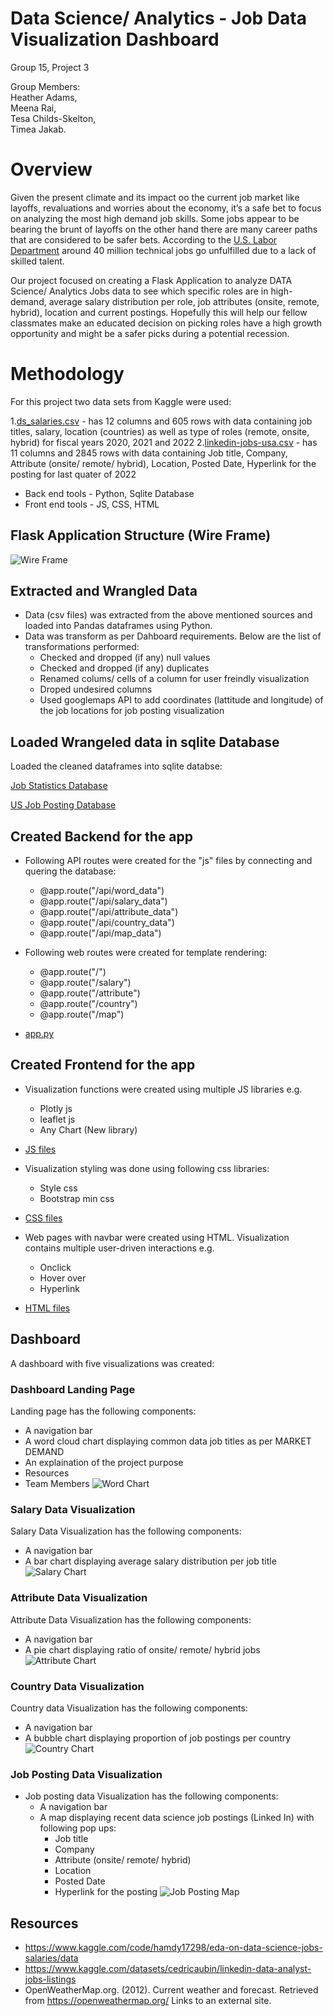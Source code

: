 # Data Science/ Analytics - Job Data Visualization Dashboard
Group 15, Project 3 

Group Members:  
 Heather Adams,  
 Meena Rai,  
 Tesa Childs-Skelton,  
 Timea Jakab. 
 
		    
# Overview
Given the present climate and its impact oo the current job market like layoffs, revaluations and worries about the economy, it’s a safe bet to focus on analyzing the most high demand job skills. Some jobs appear to be bearing the brunt of layoffs on the other hand there are many career paths that are considered to be safer bets. According to the [U.S. Labor Department](https://www.bls.gov/ooh/math/data-scientists.htm) around 40 million technical jobs go unfulfilled due to a lack of skilled talent.

Our project focused on creating a Flask Application to analyze DATA Science/ Analytics Jobs data to see which specific roles are in high-demand, average salary distribution per role, job attributes (onsite, remote, hybrid), location and current postings. Hopefully this will help our fellow classmates make an educated decision on picking roles have a high growth opportunity and might be a safer picks during a potential recession.

# Methodology
For this project two data sets from Kaggle were used:  

1.[ds_salaries.csv](https://www.kaggle.com/datasets/ruchi798/data-science-job-salaries) -  has 12 columns and 605 rows with data containing job titles, salary, location (countries) as well as type of roles (remote, onsite, hybrid) for fiscal years 2020, 2021 and 2022
2.[linkedin-jobs-usa.csv](https://www.kaggle.com/datasets/cedricaubin/linkedin-data-analyst-jobs-listings) - has 11 columns and 2845 rows with data containing Job title, Company, Attribute (onsite/ remote/ hybrid), Location, Posted Date, Hyperlink for the posting for last quater of 2022
    
* Back end tools - Python, Sqlite Database
* Front end tools - JS, CSS, HTML

## Flask Application Structure (Wire Frame)
    
  ![Wire Frame](static/images/Flask%20Structure.png) 
    
## Extracted and Wrangled Data
* Data (csv files) was extracted from the above mentioned sources and loaded  into Pandas dataframes using Python.
* Data was transform as per Dahboard requirements. Below are the list of transformations performed:
    * Checked and dropped (if any) null values
    * Checked and dropped (if any) duplicates
    * Renamed colums/ cells of a column for user freindly visualization
    * Droped undesired columns
    * Used googlemaps API to add coordinates (lattitude and longitude) of the job locations for job posting visualization

## Loaded Wrangeled data in sqlite Database
Loaded the cleaned dataframes into sqlite databse:  

[Job Statistics Database](data/jobstats_db.sqlite) 

[US Job Posting Database](data/updated_jobs_usa_db.sqlite)

## Created Backend for the app
* Following API routes were created for the "js" files by connecting and quering the database:
    * @app.route("/api/word_data")
    * @app.route("/api/salary_data")
    * @app.route("/api/attribute_data")
    * @app.route("/api/country_data")
    * @app.route("/api/map_data")

* Following web routes were created for template rendering: 
    * @app.route("/")
    * @app.route("/salary")
    * @app.route("/attribute")
    * @app.route("/country")
    * @app.route("/map")
* [app.py](app.py)
    

## Created Frontend for the app
* Visualization functions were created using multiple JS libraries e.g.
    * Plotly js 
    * leaflet js
    * Any Chart (New library)
* [JS files](static/js)

* Visualization styling was done using following css libraries:
    * Style css
    * Bootstrap min css
* [CSS files](static/css)

* Web pages with navbar were created using HTML. Visualization contains multiple user-driven interactions e.g.
    * Onclick
    * Hover over
    * Hyperlink
* [HTML files](templates)

## Dashboard
A dashboard with five visualizations was created:

### Dashboard Landing Page
Landing page  has the following components:
* A navigation bar 
* A word cloud chart displaying common data job titles as per MARKET DEMAND 
* An explaination of the project purpose 
* Resources 
* Team Members 
![Word Chart](static/images/word.png)

### Salary Data Visualization
Salary Data Visualization has the following components: 
* A navigation bar 
* A bar chart displaying average salary distribution per job title   
![Salary Chart](static/images/salary.png)

### Attribute Data Visualization
Attribute Data Visualization has the following components:  
* A navigation bar  
* A pie chart displaying ratio of onsite/ remote/ hybrid jobs    
![Attribute Chart](static/images/attribute.png)

### Country Data Visualization
Country data Visualization has the following components:
* A navigation bar 
* A bubble chart displaying proportion of job postings per country   
![Country Chart](static/images/country.png)

### Job Posting Data Visualization
* Job posting data Visualization has the following components:
    * A navigation bar
    * A map displaying recent data science job postings (Linked In) with following pop ups:
        * Job title
        * Company
        * Attribute (onsite/ remote/ hybrid)
        * Location
        * Posted Date
        * Hyperlink for the posting
![Job Posting Map](static/images/map.png)

## Resources
* https://www.kaggle.com/code/hamdy17298/eda-on-data-science-jobs-salaries/data
* https://www.kaggle.com/datasets/cedricaubin/linkedin-data-analyst-jobs-listings 
* OpenWeatherMap.org. (2012). Сurrent weather and forecast. Retrieved from https://openweathermap.org/ Links to an external site. 
